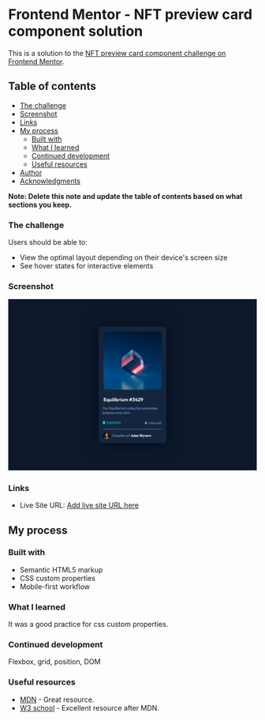 # Frontend Mentor - NFT preview card component solution

This is a solution to the [NFT preview card component challenge on Frontend Mentor](https://www.frontendmentor.io/challenges/nft-preview-card-component-SbdUL_w0U).

## Table of contents

- [The challenge](#the-challenge)
- [Screenshot](#screenshot)
- [Links](#links)
- [My process](#my-process)
  - [Built with](#built-with)
  - [What I learned](#what-i-learned)
  - [Continued development](#continued-development)
  - [Useful resources](#useful-resources)
- [Author](#author)
- [Acknowledgments](#acknowledgments)

**Note: Delete this note and update the table of contents based on what sections you keep.**

### The challenge

Users should be able to:

- View the optimal layout depending on their device's screen size
- See hover states for interactive elements

### Screenshot

![](./nft.png)

### Links

- Live Site URL: [Add live site URL here](https://htmlpreview.github.io/?https://github.com/bacayo/html-css-js/blob/master/nft-preview-card-component-main/index.html)

## My process

### Built with

- Semantic HTML5 markup
- CSS custom properties
- Mobile-first workflow

### What I learned

It was a good practice for css custom properties.

### Continued development

Flexbox, grid, position, DOM

### Useful resources

- [MDN](https://developer.mozilla.org/en-US/) - Great resource.
- [W3 school](https://www.w3schools.com/) - Excellent resource after MDN.
